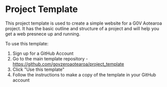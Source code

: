 # Project Template 

This project template is used to create a simple website for a G0V Aotearoa project. It has the basic outline and 
structure of a project and will help you get a web presnece up and running.

To use this template:

1. Sign up for a GitHub Account
2. Go to the main template repository - https://github.com/govzeroaotearoa/project_template
3. Click "Use this template" 
4. Follow the instructions to make a copy of the template in your GitHub account

